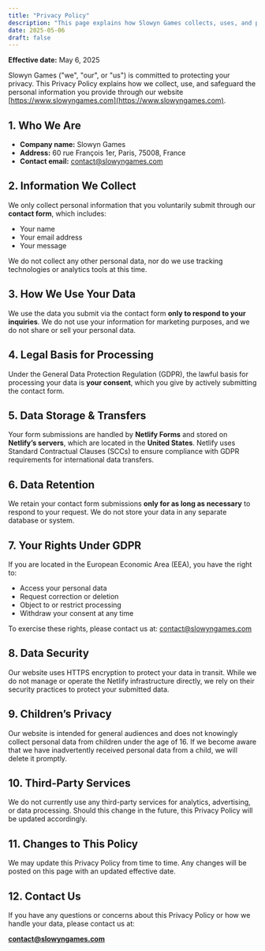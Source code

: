 ```yaml
---
title: "Privacy Policy"
description: "This page explains how Slowyn Games collects, uses, and protects your personal data on its website."
date: 2025-05-06
draft: false
---
```



**Effective date:** May 6, 2025

Slowyn Games ("we", "our", or "us") is committed to protecting your privacy. This Privacy Policy explains how we collect, use, and safeguard the personal information you provide through our website [https://www.slowyngames.com](https://www.slowyngames.com).

## 1. Who We Are

- **Company name:** Slowyn Games  
- **Address:** 60 rue François 1er, Paris, 75008, France  
- **Contact email:** [contact@slowyngames.com](mailto:contact@slowyngames.com)

## 2. Information We Collect

We only collect personal information that you voluntarily submit through our **contact form**, which includes:

- Your name  
- Your email address  
- Your message

We do not collect any other personal data, nor do we use tracking technologies or analytics tools at this time.

## 3. How We Use Your Data

We use the data you submit via the contact form **only to respond to your inquiries**. We do not use your information for marketing purposes, and we do not share or sell your personal data.

## 4. Legal Basis for Processing

Under the General Data Protection Regulation (GDPR), the lawful basis for processing your data is **your consent**, which you give by actively submitting the contact form.

## 5. Data Storage & Transfers

Your form submissions are handled by **Netlify Forms** and stored on **Netlify’s servers**, which are located in the **United States**. Netlify uses Standard Contractual Clauses (SCCs) to ensure compliance with GDPR requirements for international data transfers.

## 6. Data Retention

We retain your contact form submissions **only for as long as necessary** to respond to your request. We do not store your data in any separate database or system.

## 7. Your Rights Under GDPR

If you are located in the European Economic Area (EEA), you have the right to:

- Access your personal data  
- Request correction or deletion  
- Object to or restrict processing  
- Withdraw your consent at any time

To exercise these rights, please contact us at: [contact@slowyngames.com](mailto:contact@slowyngames.com)

## 8. Data Security

Our website uses HTTPS encryption to protect your data in transit. While we do not manage or operate the Netlify infrastructure directly, we rely on their security practices to protect your submitted data.

## 9. Children’s Privacy

Our website is intended for general audiences and does not knowingly collect personal data from children under the age of 16. If we become aware that we have inadvertently received personal data from a child, we will delete it promptly.

## 10. Third-Party Services

We do not currently use any third-party services for analytics, advertising, or data processing. Should this change in the future, this Privacy Policy will be updated accordingly.

## 11. Changes to This Policy

We may update this Privacy Policy from time to time. Any changes will be posted on this page with an updated effective date.

## 12. Contact Us

If you have any questions or concerns about this Privacy Policy or how we handle your data, please contact us at:

**[contact@slowyngames.com](mailto:contact@slowyngames.com)**

<br><br><br>

